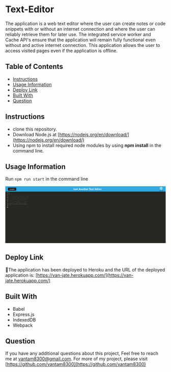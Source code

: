 # Text-Editor
The application is a web text editor where the user can create notes or code snippets with or without an internet connection and where the user can reliably retrieve them for later use. The integrated service worker and Cache API's ensure that the application will remain fully functional even without and active internet connection. This application allows the user to access visited pages even if the application is offline.

## Table of Contents
- [Instructions](#instructions)
- [Usage Information](#usage-information)
- [Deploy Link](#deploy-link)
- [Built With](#built-with)
- [Question](#question)

## Instructions
- clone this repository.
- Download Node.js at [https://nodejs.org/en/download/](https://nodejs.org/en/download/)
- Using npm to install required node modules by using **npm install** in the command line.

## Usage Information
Run `npm run start` in the command line 

![Home Page](./client/src/images/Capture.PNG)
## Deploy Link
🚀The application has been deployed to Heroku and the URL of the deployed application is:
[https://van-jate.herokuapp.com/](https://van-jate.herokuapp.com/)

## Built With
- Babel
- Express.js
- IndexedDB
- Webpack

## Question
If you have any additional questions about this project, Feel free to reach me at [vantam8300@gmail.com](vantam8300@gmail.com).
For more of my project, please visit [https://github.com/vantam8300](https://github.com/vantam8300)